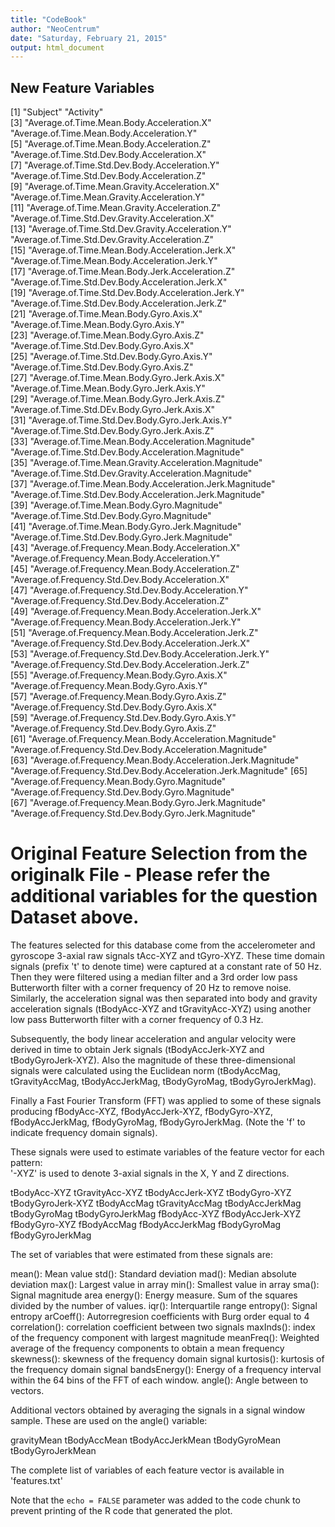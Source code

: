 ```yaml
---
title: "CodeBook"
author: "NeoCentrum"
date: "Saturday, February 21, 2015"
output: html_document
---
```

New Feature Variables
-----------------------



 [1] "Subject"                                                       "Activity"                                                     
 [3] "Average.of.Time.Mean.Body.Acceleration.X"                      "Average.of.Time.Mean.Body.Acceleration.Y"                     
 [5] "Average.of.Time.Mean.Body.Acceleration.Z"                      "Average.of.Time.Std.Dev.Body.Acceleration.X"                  
 [7] "Average.of.Time.Std.Dev.Body.Acceleration.Y"                   "Average.of.Time.Std.Dev.Body.Acceleration.Z"                  
 [9] "Average.of.Time.Mean.Gravity.Acceleration.X"                   "Average.of.Time.Mean.Gravity.Acceleration.Y"                  
[11] "Average.of.Time.Mean.Gravity.Acceleration.Z"                   "Average.of.Time.Std.Dev.Gravity.Acceleration.X"               
[13] "Average.of.Time.Std.Dev.Gravity.Acceleration.Y"                "Average.of.Time.Std.Dev.Gravity.Acceleration.Z"               
[15] "Average.of.Time.Mean.Body.Acceleration.Jerk.X"                 "Average.of.Time.Mean.Body.Acceleration.Jerk.Y"                
[17] "Average.of.Time.Mean.Body.Jerk.Acceleration.Z"                 "Average.of.Time.Std.Dev.Body.Acceleration.Jerk.X"             
[19] "Average.of.Time.Std.Dev.Body.Acceleration.Jerk.Y"              "Average.of.Time.Std.Dev.Body.Acceleration.Jerk.Z"             
[21] "Average.of.Time.Mean.Body.Gyro.Axis.X"                         "Average.of.Time.Mean.Body.Gyro.Axis.Y"                        
[23] "Average.of.Time.Mean.Body.Gyro.Axis.Z"                         "Average.of.Time.Std.Dev.Body.Gyro.Axis.X"                     
[25] "Average.of.Time.Std.Dev.Body.Gyro.Axis.Y"                      "Average.of.Time.Std.Dev.Body.Gyro.Axis.Z"                     
[27] "Average.of.Time.Mean.Body.Gyro.Jerk.Axis.X"                    "Average.of.Time.Mean.Body.Gyro.Jerk.Axis.Y"                   
[29] "Average.of.Time.Mean.Body.Gyro.Jerk.Axis.Z"                    "Average.of.Time.Std.DEv.Body.Gyro.Jerk.Axis.X"                
[31] "Average.of.Time.Std.Dev.Body.Gyro.Jerk.Axis.Y"                 "Average.of.Time.Std.Dev.Body.Gyro.Jerk.Axis.Z"                
[33] "Average.of.Time.Mean.Body.Acceleration.Magnitude"              "Average.of.Time.Std.Dev.Body.Acceleration.Magnitude"          
[35] "Average.of.Time.Mean.Gravity.Acceleration.Magnitude"           "Average.of.Time.Std.Dev.Gravity.Acceleration.Magnitude"       
[37] "Average.of.Time.Mean.Body.Acceleration.Jerk.Magnitude"         "Average.of.Time.Std.Dev.Body.Acceleration.Jerk.Magnitude"     
[39] "Average.of.Time.Mean.Body.Gyro.Magnitude"                      "Average.of.Time.Std.Dev.Body.Gyro.Magnitude"                  
[41] "Average.of.Time.Mean.Body.Gyro.Jerk.Magnitude"                 "Average.of.Time.Std.Dev.Body.Gyro.Jerk.Magnitude"             
[43] "Average.of.Frequency.Mean.Body.Acceleration.X"                 "Average.of.Frequency.Mean.Body.Acceleration.Y"                
[45] "Average.of.Frequency.Mean.Body.Acceleration.Z"                 "Average.of.Frequency.Std.Dev.Body.Acceleration.X"             
[47] "Average.of.Frequency.Std.Dev.Body.Acceleration.Y"              "Average.of.Frequency.Std.Dev.Body.Acceleration.Z"             
[49] "Average.of.Frequency.Mean.Body.Acceleration.Jerk.X"            "Average.of.Frequency.Mean.Body.Acceleration.Jerk.Y"           
[51] "Average.of.Frequency.Mean.Body.Acceleration.Jerk.Z"            "Average.of.Frequency.Std.Dev.Body.Acceleration.Jerk.X"        
[53] "Average.of.Frequency.Std.Dev.Body.Acceleration.Jerk.Y"         "Average.of.Frequency.Std.Dev.Body.Acceleration.Jerk.Z"        
[55] "Average.of.Frequency.Mean.Body.Gyro.Axis.X"                    "Average.of.Frequency.Mean.Body.Gyro.Axis.Y"                   
[57] "Average.of.Frequency.Mean.Body.Gyro.Axis.Z"                    "Average.of.Frequency.Std.Dev.Body.Gyro.Axis.X"                
[59] "Average.of.Frequency.Std.Dev.Body.Gyro.Axis.Y"                 "Average.of.Frequency.Std.Dev.Body.Gyro.Axis.Z"                
[61] "Average.of.Frequency.Mean.Body.Acceleration.Magnitude"         "Average.of.Frequency.Std.Dev.Body.Acceleration.Magnitude"     
[63] "Average.of.Frequency.Mean.Body.Acceleration.Jerk.Magnitude"    "Average.of.Frequency.Std.Dev.Body.Acceleration.Jerk.Magnitude"
[65] "Average.of.Frequency.Mean.Body.Gyro.Magnitude"                 "Average.of.Frequency.Std.Dev.Body.Gyro.Magnitude"             
[67] "Average.of.Frequency.Mean.Body.Gyro.Jerk.Magnitude"            "Average.of.Frequency.Std.Dev.Body.Gyro.Jerk.Magnitude" 



Original Feature Selection from the originalk File - Please refer the additional variables for the question Dataset above.
=================

The features selected for this database come from the accelerometer and gyroscope 3-axial raw signals tAcc-XYZ and tGyro-XYZ. These time domain signals (prefix 't' to denote time) were captured at a constant rate of 50 Hz. Then they were filtered using a median filter and a 3rd order low pass Butterworth filter with a corner frequency of 20 Hz to remove noise. Similarly, the acceleration signal was then separated into body and gravity acceleration signals (tBodyAcc-XYZ and tGravityAcc-XYZ) using another low pass Butterworth filter with a corner frequency of 0.3 Hz. 

Subsequently, the body linear acceleration and angular velocity were derived in time to obtain Jerk signals (tBodyAccJerk-XYZ and tBodyGyroJerk-XYZ). Also the magnitude of these three-dimensional signals were calculated using the Euclidean norm (tBodyAccMag, tGravityAccMag, tBodyAccJerkMag, tBodyGyroMag, tBodyGyroJerkMag). 

Finally a Fast Fourier Transform (FFT) was applied to some of these signals producing fBodyAcc-XYZ, fBodyAccJerk-XYZ, fBodyGyro-XYZ, fBodyAccJerkMag, fBodyGyroMag, fBodyGyroJerkMag. (Note the 'f' to indicate frequency domain signals). 

These signals were used to estimate variables of the feature vector for each pattern:  
'-XYZ' is used to denote 3-axial signals in the X, Y and Z directions.

tBodyAcc-XYZ
tGravityAcc-XYZ
tBodyAccJerk-XYZ
tBodyGyro-XYZ
tBodyGyroJerk-XYZ
tBodyAccMag
tGravityAccMag
tBodyAccJerkMag
tBodyGyroMag
tBodyGyroJerkMag
fBodyAcc-XYZ
fBodyAccJerk-XYZ
fBodyGyro-XYZ
fBodyAccMag
fBodyAccJerkMag
fBodyGyroMag
fBodyGyroJerkMag

The set of variables that were estimated from these signals are: 

mean(): Mean value
std(): Standard deviation
mad(): Median absolute deviation 
max(): Largest value in array
min(): Smallest value in array
sma(): Signal magnitude area
energy(): Energy measure. Sum of the squares divided by the number of values. 
iqr(): Interquartile range 
entropy(): Signal entropy
arCoeff(): Autorregresion coefficients with Burg order equal to 4
correlation(): correlation coefficient between two signals
maxInds(): index of the frequency component with largest magnitude
meanFreq(): Weighted average of the frequency components to obtain a mean frequency
skewness(): skewness of the frequency domain signal 
kurtosis(): kurtosis of the frequency domain signal 
bandsEnergy(): Energy of a frequency interval within the 64 bins of the FFT of each window.
angle(): Angle between to vectors.

Additional vectors obtained by averaging the signals in a signal window sample. These are used on the angle() variable:

gravityMean
tBodyAccMean
tBodyAccJerkMean
tBodyGyroMean
tBodyGyroJerkMean

The complete list of variables of each feature vector is available in 'features.txt'


Note that the `echo = FALSE` parameter was added to the code chunk to prevent printing of the R code that generated the plot.

